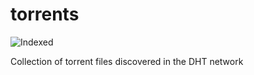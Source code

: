 torrents 
========
![Indexed](https://img.shields.io/badge/indexed-58976-blue)

Collection of torrent files discovered in the DHT network
